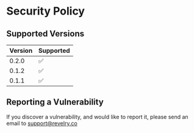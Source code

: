 # Security Policy

## Supported Versions

| Version | Supported          |
| ------- | ------------------ |
| 0.2.0   | :white_check_mark: |
| 0.1.2   | :white_check_mark: |
| 0.1.1   | :white_check_mark: |

## Reporting a Vulnerability

If you discover a vulnerability, and would like to report it, please send an email to support@revelry.co
